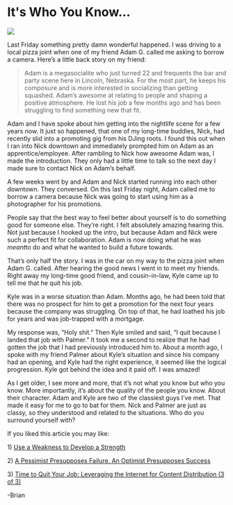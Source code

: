<!--
id: 1123893207
link: http://techneur.com/post/1123893207/its-who-you-know
slug: its-who-you-know
date: Tue Sep 14 2010 20:19:48 GMT-0500 (CDT)
publish: 2010-09-014
tags: Friends
-->


It's Who You Know...
====================

![](http://media.tumblr.com/tumblr_l8pwcmDnQC1qzbc4f.jpg)

Last Friday something pretty damn wonderful happened. I was driving to a
local pizza joint when one of my friend Adam G. called me asking to
borrow a camera. Here’s a little back story on my friend:

> Adam is a megasocialite who just turned 22 and frequents the bar and
> party scene here in Lincoln, Nebraska. For the most part, he keeps his
> composure and is more interested in socializing than getting squashed.
> Adam’s awesome at relating to people and shaping a positive
> atmosphere. He lost his job a few months ago and has been struggling
> to find something new that fit.

Adam and I have spoke about him getting into the nightlife scene for a
few years now. It just so happened, that one of my long-time buddies,
Nick, had recently slid into a promoting gig from his DJing roots. I
found this out when I ran into Nick downtown and immediately prompted
him on Adam as an apprentice/employee. After rambling to Nick how
awesome Adam was, I made the introduction. They only had a little time
to talk so the next day I made sure to contact Nick on Adam’s behalf.

A few weeks went by and Adam and Nick started running into each other
downtown. They conversed. On this last Friday night, Adam called me to
borrow a camera because Nick was going to start using him as a
photographer for his promotions.

People say that the best way to feel better about yourself is to do
something good for someone else. They’re right. I felt absolutely
amazing hearing this. Not just because I hooked up the intro, but
because Adam and Nick were such a perfect fit for collaboration. Adam is
now doing what he was *meant*to do and what he wanted to build a future
towards.

That’s only half the story. I was in the car on my way to the pizza
joint when Adam G. called. After hearing the good news I went in to meet
my friends. Right away my long-time good friend, and cousin-in-law, Kyle
came up to tell me that he quit his job.

Kyle was in a worse situation than Adam. Months ago, he had been told
that there was no prospect for him to get a promotion for the next four
years because the company was struggling. On top of that, he had loathed
his job for years and was job-trapped with a mortgage.

My response was, “Holy shit.” Then Kyle smiled and said, “I quit because
I landed that job with Palmer.” It took me a second to realize that he
had gotten the job that I had previously introduced him to. About a
month ago, I spoke with my friend Palmer about Kyle’s situation and
since his company had an opening, and Kyle had the right experience, it
seemed like the logical progression. Kyle got behind the idea and it
paid off. I was amazed!

As I get older, I see more and more, that it’s not what you know but who
you know. More importantly, it’s about the quality of the people you
know. About their character. Adam and Kyle are two of the classiest guys
I’ve met. That made it easy for me to go to bat for them. Nick and
Palmer are just as classy, so they understood and related to the
situations. Who do you surround yourself with?

If you liked this article you may like:

​1) [Use a Weakness to Develop a
Strength](http://techneur.com/post/779731344/use-a-weakness-to-develop-a-strength "Use a Weakness to Develop a Strength")

​2) [A Pessimist Presupposes Failure. An Optimist Presupposes
Success](http://techneur.com/post/844311929/a-pessimist-presupposes-failure-an-optimist "A Pessimist Presupposes Failure. An Optimist Presupposes Success")

3) [Time to Quit Your Job: Leveraging the Internet for Content
Distribution (3 of
3)](http://techneur.com/post/744940238/time-to-quit-your-job-leveraging-the-internet-for "Time to Quit Your Job: Leveraging the Internet for Content Distribution (3 of 3)")

-Brian

